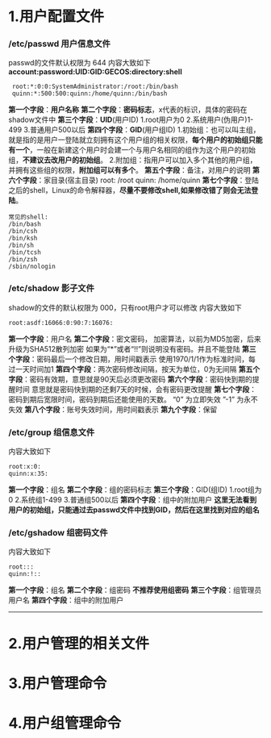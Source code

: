 # __1.用户配置文件__ 
###  __/etc/passwd 用户信息文件__
passwd的文件默认权限为 644
内容大致如下
__account:password:UID:GID:GECOS:directory:shell__
```shell
 root:*:0:0:SystemAdministrator:/root:/bin/bash
 quinn:*:500:500:quinn:/home/quinn:/bin/bash
```
__第一个字段__：__用户名称__
__第二个字段__：__密码标志__，x代表的标识，具体的密码在shadow文件中
__第三个字段__：__UID__(用户ID)
1.root用户为0
2.系统用户(伪用户)1-499
3.普通用户500以后
__第四个字段__：__GID__(用户组ID)
1.初始组：也可以叫主组，就是指的是用户一登陆就立刻拥有这个用户组的相关权限，__每个用户的初始组只能有一个__，一般在新建这个用户时会建一个与用户名相同的组作为这个用户的初始组，__不建议去改用户的初始组__。
2.附加组：指用户可以加入多个其他的用户组，并拥有这些组的权限，__附加组可以有多个__。
__第五个字段__：备注，对用户的说明
__第六个字段__：家目录(宿主目录) 
root: /root
quinn: /home/quinn
__第七个字段__：登陆之后的shell，Linux的命令解释器，__尽量不要修改shell,如果修改错了则会无法登陆__。
```
常见的shell:
/bin/bash
/bin/csh
/bin/ksh
/bin/sh
/bin/tcsh
/bin/zsh
/sbin/nologin
```
###  __/etc/shadow 影子文件__
shadow的文件的默认权限为 000，只有root用户才可以修改
内容大致如下
```
root:asdf:16066:0:90:7:16076:
```
__第一个字段__：用户名
__第二个字段__：密文密码，
加密算法，以前为MD5加密，后来升级为SHA512散列加密
如果为“*”或者“!!”则说明没有密码。并且不能登陆
__第三个字段__：密码最后一个修改日期，用时间戳表示
使用1970/1/1作为标准时间，每过一天时间加1
__第四个字段__：两次密码修改间隔，按天为单位，0为无间隔
__第五个字段__：密码有效期，意思就是90天后必须更改密码
__第六个字段__：密码快到期的提醒时间 意思就是密码快到期的还剩7天的时候，会有密码更改提醒
__第七个字段__：密码到期后宽限时间，密码到期后还能使用的天数。
“0”  为立即失效
”-1” 为永不失效 
__第八个字段__：账号失效时间，用时间戳表示
__第九个字段__：保留
###  __/etc/group  组信息文件__
内容大致如下
```
root:x:0:
quinn:x:35:
```
__第一个字段__：组名
__第二个字段__：组的密码标志
__第三个字段__：GID(组ID)
1.root组为0
2.系统组1-499
3.普通组500以后
__第四个字段__：组中的附加用户
__这里无法看到用户的初始组，只能通过去passwd文件中找到GID，然后在这里找到对应的组名__
###  __/etc/gshadow 组密码文件__
内容大致如下
```
root:::
quinn:!::
```
__第一个字段__：组名
__第二个字段__：组密码  __不推荐使用组密码__
__第三个字段__：组管理员用户名
__第四个字段__：组中的附加用户
- - -
# __2.用户管理的相关文件__
# __3.用户管理命令__
# __4.用户组管理命令__